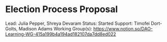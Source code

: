 # Election Process Proposal

Lead: Julia Pepper, Shreya Devaram
Status: Started
Support: Timofei Dort-Golts, Madison Adams
Working Group(s): https://www.notion.so/DAO-Learning-WG-415a199b4a194ad182107da7dd8ed022